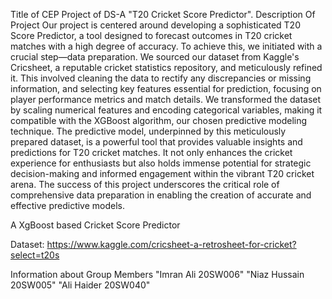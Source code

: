 Title of CEP Project of DS-A
"T20 Cricket Score Predictor".
Description Of Project
Our project is centered around developing a sophisticated T20 Score Predictor, a tool designed to forecast outcomes in T20 cricket matches with a high degree of accuracy. To achieve this, we initiated with a crucial step—data preparation. We sourced our dataset from Kaggle's Cricsheet, a reputable cricket statistics repository, and meticulously refined it. This involved cleaning the data to rectify any discrepancies or missing information, and selecting key features essential for prediction, focusing on player performance metrics and match details. We transformed the dataset by scaling numerical features and encoding categorical variables, making it compatible with the XGBoost algorithm, our chosen predictive modeling technique. The predictive model, underpinned by this meticulously prepared dataset, is a powerful tool that provides valuable insights and predictions for T20 cricket matches. It not only enhances the cricket experience for enthusiasts but also holds immense potential for strategic decision-making and informed engagement within the vibrant T20 cricket arena. The success of this project underscores the critical role of comprehensive data preparation in enabling the creation of accurate and effective predictive models.

A XgBoost based Cricket Score Predictor

Dataset: https://www.kaggle.com/cricsheet-a-retrosheet-for-cricket?select=t20s

Information about Group Members 
"Imran Ali 20SW006"
"Niaz Hussain 20SW005"
"Ali Haider 20SW040"
